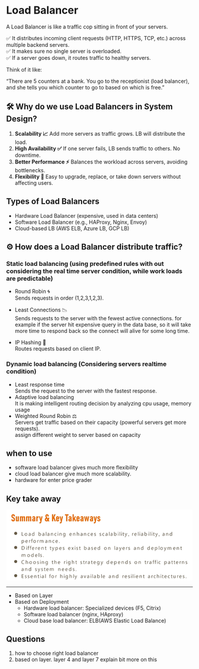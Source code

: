 # Load Balancer
A Load Balancer is like a traffic cop sitting in front of your servers. <br>

✅ It distributes incoming client requests (HTTP, HTTPS, TCP, etc.) across multiple backend servers.<br>
✅ It makes sure no single server is overloaded.<br>
✅ If a server goes down, it routes traffic to healthy servers.<br>

Think of it like:<br>

“There are 5 counters at a bank. You go to the receptionist (load balancer), and she tells you which counter to go to based on which is free.”
<br>

## 🛠️ Why do we use Load Balancers in System Design?
1. **Scalability 📈**
Add more servers as traffic grows. LB will distribute the load.
2. **High Availability ✅**
If one server fails, LB sends traffic to others. No downtime.
3. **Better Performance ⚡**
Balances the workload across servers, avoiding bottlenecks.
4. **Flexibility 🔄**
Easy to upgrade, replace, or take down servers without affecting users.

## Types of Load Balancers
* Hardware Load Balancer (expensive, used in data centers)
* Software Load Balancer (e.g., HAProxy, Nginx, Envoy)
* Cloud-based LB (AWS ELB, Azure LB, GCP LB)

## ⚙️ How does a Load Balancer distribute traffic?
  ### Static load balancing (using predefined rules with out considering the real time server condition, while work loads are predictable)
  * Round Robin 🌀 <br>
  Sends requests in order (1,2,3,1,2,3).

  * Least Connections 📉 <br>
  Sends requests to the server with the fewest active connections. for example if the server hit expensive query in the data base, so it will take more time to respond back so the connect will alive for some long time. 

  * IP Hashing 🧮<br>
  Routes requests based on client IP.

  ### Dynamic load balancing (Considering servers realtime condition)
  * Least response time <br>
    Sends the request to the server with the fastest response.
  * Adaptive load balancing <br>
    It is making intelligent routing decision by analyzing cpu usage, memory usage 
  * Weighted Round Robin ⚖️<br>
  Servers get traffic based on their capacity (powerful servers get more requests). <br>
  assign different weight to server based on capacity


## when to use
* software load balancer gives much more flexibility
* cloud load balancer give much more scalability.
* hardware for enter price grader

## Key take away
![alt text](../images/image-6.png)

---

* Based on Layer
* Based on Deployment
  * Hardware load balancer: Specialized devices (F5, Citrix)
  * Software load balancer (nginx, HAproxy)
  * Cloud base load balancer: ELB(AWS Elastic Load Balance)

## Questions
1. how to choose right load balancer
2. based on layer. layer 4 and layer 7 explain bit more on this